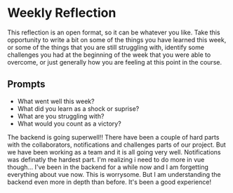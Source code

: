 # Weekly Reflection
This reflection is an open format, so it can be whatever you like. Take this opportunity to write a bit on some of the things you have learned this week, or some of the things that you are still struggling with, identify some challenges you had at the beginning of the week that you were able to overcome, or just generally how you are feeling at this point in the course.

## Prompts
- What went well this week?
- What did you learn as a shock or suprise?
- What are you struggling with?
- What would you count as a victory?

The backend is going superwell!! There have been a couple of hard parts with the collaborators, notifications and challenges parts of our project. But we have been working as a team and it is all going very well. Notifications was definatly the hardest part.
I'm realizing i need to do more in vue though...
I've been in the backend for a while now and I am forgetting everything about vue now. This is worrysome. But I am understanding the backend even more in depth than before.
It's been a good experience!
